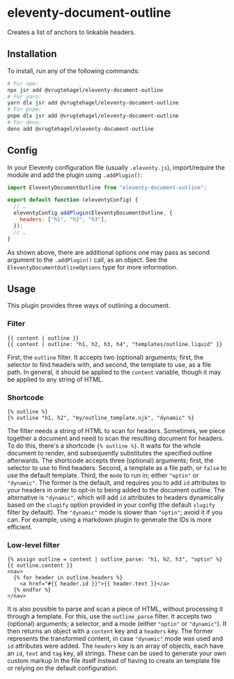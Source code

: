 # eleventy-document-outline

Creates a list of anchors to linkable headers.

## Installation

To install, run any of the following commands:

```bash
# For npm:
npx jsr add @vrugtehagel/eleventy-document-outline
# For yarn:
yarn dlx jsr add @vrugtehagel/eleventy-document-outline
# For pnpm:
pnpm dlx jsr add @vrugtehagel/eleventy-document-outline
# For deno:
deno add @vrugtehagel/eleventy-document-outline
```

## Config

In your Eleventy configuration file (usually `.eleventy.js`), import/require the
module and add the plugin using `.addPlugin()`:

```js
import EleventyDocumentOutline from "eleventy-document-outline";

export default function (eleventyConfig) {
  // …
  eleventyConfig.addPlugin(EleventyDocumentOutline, {
    headers: ["h1", "h2", "h3"],
  });
  // …
}
```

As shown above, there are additional options one may pass as second argument to
the `.addPlugin()` call, as an object. See the `EleventyDocumentOutlineOptions`
type for more information.

## Usage

This plugin provides three ways of outlining a document.

### Filter

```liquid
{{ content | outline }}
{{ content | outline: "h1, h2, h3, h4", "templates/outline.liquid" }}
```

First, the `outline` filter. It accepts two (optional) arguments; first, the
selector to find headers with, and second, the template to use, as a file path.
In general, it should be applied to the `content` variable, though it may be
applied to any string of HTML.

### Shortcode

```liquid
{% outline %}
{% outline "h1, h2", "my/outline_template.njk", "dynamic" %}
```

The filter needs a string of HTML to scan for headers. Sometimes, we piece
together a document and need to scan the resulting document for headers. To do
this, there's a shortcode `{% outline %}`. It waits for the whole document to
render, and subsequently substitutes the specified outline afterwards. The
shortcode accepts three (optional) arguments; first, the selector to use to find
headers. Second, a template as a file path, or `false` to use the default
template. Third, the `mode` to run in; either `"optin"` or `"dynamic"`. The
former is the default, and requires you to add `id` attributes to your headers
in order to opt-in to being added to the document outline. The alternative is
`"dynamic"`, which will add `id` attributes to headers dynamically based on the
`slugify` option provided in your config (the default `slugify` filter by
default). The `"dynamic"` mode is slower than `"optin"`; avoid it if you can.
For example, using a markdown plugin to generate the IDs is more efficient.

### Low-level filter

```liquid
{% assign outline = content | outline_parse: "h1, h2, h3", "optin" %}
{{ outline.content }}
<nav>
  {% for header in outline.headers %}
    <a href="#{{ header.id }}">{{ header.text }}</a>
  {% endfor %}
</nav>
```

It is also possible to parse and scan a piece of HTML, without processing it
through a template. For this, use the `outline_parse` filter. It accepts two
(optional) arguments; a selector, and a mode (either `"optin"` or `"dynamic"`).
It then returns an object with a `content` key and a `headers` key. The former
represents the transformed content, in case `"dynamic"` mode was used and `id`
attributes were added. The `headers` key is an array of objects, each have an
`id`, `text` and `tag` key, all strings. These can be used to generate your own
custom markup in the file itself instead of having to create an template file or
relying on the default configuration.
